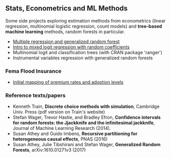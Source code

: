 ## Stats, Econometrics and ML Methods 
Some side projects exploring estimation methods from econometrics (linear regression, multinomial logistic regression, count models) and **tree-based machine learning** methods, random forests in particular. 

* [Multiple regression and generalized random forest](./genRandForest.ipynb)
* [Intro to mixed logit regression with random coefficients](./mixedLogit.ipynb)
* Multinomial logit and classification trees (with CRAN package 'ranger')
* Instrumental variables regression with generalized random forests  

### Fema Flood Insurance 
* [Initial mapping of premium rates and adoption levels](./femaData.ipynb) 

### Reference texts/papers
* Kenneth Train, **Discrete choice methods with simulation**, Cambridge Univ. Press (pdf version on Train's website)
* Stefan Wager, Trevor Hastie, and Bradley Efron, **Confidence intervals for random forests: the Jjackknife and the infinitesimal jackknife**, Journal of Machine Learning Research (2014).
* Susan Athey and Guido Imbens, **Recursive partitioning for heterogeneous causal effects**, PNAS (2016)
* Susan Athey, Julie Tibshirani and Stefan Wager, **Generalized Random Forests**, arXiv:1610.01271v3 (2017)

